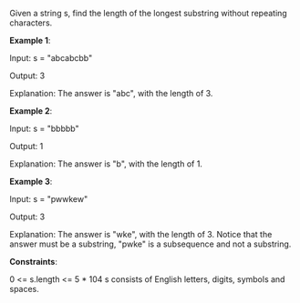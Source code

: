 Given a string s, find the length of the longest
substring
without repeating characters.



__Example 1__:

Input: s = "abcabcbb"

Output: 3

Explanation: The answer is "abc", with the length of 3.

__Example 2__:

Input: s = "bbbbb"

Output: 1

Explanation: The answer is "b", with the length of 1.

__Example 3__:

Input: s = "pwwkew"

Output: 3

Explanation: The answer is "wke", with the length of 3.
Notice that the answer must be a substring, "pwke" is a subsequence and not a substring.


__Constraints__:

0 <= s.length <= 5 * 104
s consists of English letters, digits, symbols and spaces.